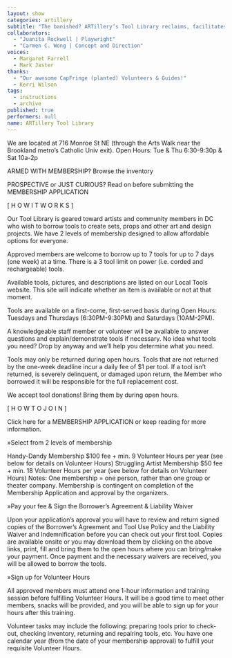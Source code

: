 ```yaml
---
layout: show
categories: artillery
subtitle: "The banished? ARTillery’s Tool Library reclaims, facilitates and promotes the artisanal skills of hand-crafting, wood-working, and knowledge-sharing. This user-friendly, tool-loaning program is open to artists and community members in Ward 5 and the greater DC area."
collaborators: 
  - "Juanita Rockwell | Playwright"
  - "Carmen C. Wong | Concept and Direction"
voices: 
  - Margaret Farrell
  - Mark Jaster
thanks: 
  - "Our awesome CapFringe (planted) Volunteers & Guides!"
  - Kerri Wilson
tags: 
  - instructions
  - archive
published: true
performers: null
name: ARTillery Tool Library
---
```


<!-- style to reflect location and time predominantly -->
<!-- consider map -->
We are located at 716 Monroe St NE (through the Arts Walk near the Brookland metro’s Catholic Univ exit). Open Hours: Tue & Thu 6:30-9:30p & Sat 10a-2p

ARMED WITH MEMBERSHIP? Browse the inventory

PROSPECTIVE or JUST CURIOUS? Read on before submitting the MEMBERSHIP APPLICATION

[  H O W  I T  W O R K S  ]

Our Tool Library is geared toward artists and community members in DC who wish to borrow tools to create sets, props and other art and design projects. We have 2 levels of membership designed to allow affordable options for everyone.

Approved members are welcome to borrow up to 7 tools for up to 7 days (one week) at a time. There is a 3 tool limit on power (i.e. corded and rechargeable) tools. 

Available tools, pictures, and descriptions are listed on our Local Tools website. This site will indicate whether an item is available or not at that moment.

Tools are available on a first-come, first-served basis during Open Hours: Tuesdays and Thursdays (6:30PM-9:30PM) and Saturdays (10AM-2PM). 

A knowledgeable staff member or volunteer will be available to answer questions and explain/demonstrate tools if necessary. No idea what tools you need? Drop by anyway and we’ll help you determine what you need.

Tools may only be returned during open hours. Tools that are not returned by the one-week deadline incur a daily fee of $1 per tool. If a tool isn’t returned, is severely delinquent, or damaged upon return, the Member who borrowed it will be responsible for the full replacement cost.

We accept tool donations! Bring them by during open hours.

[  H O W  T O  J O I N  ]

Click here for a MEMBERSHIP APPLICATION or keep reading for more information.

»Select from 2 levels of membership

Handy-Dandy Membership $100 fee + min. 9 Volunteer Hours per year (see below for details on Volunteer Hours)
Struggling Artist Membership $50 fee + min. 18 Volunteer Hours per year (see below for details on Volunteer Hours)
Notes:  One membership = one person, rather than one group or theater company. Membership is contingent on completion of the Membership Application and approval by the organizers.  

»Pay your fee & Sign the Borrower’s Agreement & Liability Waiver

Upon your application’s approval you will have to review and return signed copies of the Borrower’s Agreement and Tool Use Policy and the Liability Waiver and Indemnification before you can check out your first tool. Copies are available onsite or you may download them by clicking on the above links, print, fill and bring them to the open hours where you can bring/make your payment. Once payment and the necessary waivers are received, you will be allowed to borrow the tools. 

»Sign up for Volunteer Hours 

All approved members must attend one 1-hour information and training session before fulfilling Volunteer Hours. It will be a good time to meet other members, snacks will be provided, and you will be able to sign up for your hours after this training. 

Volunteer tasks may include the following: preparing tools prior to check-out, checking inventory, returning and repairing tools, etc. You have one calendar year (from the date of your membership approval) to fulfill your requisite Volunteer Hours.